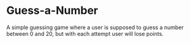 # Guess-a-Number
A simple guessing game where a user is supposed to guess a number between 0 and 20, but with each attempt user will lose points.
